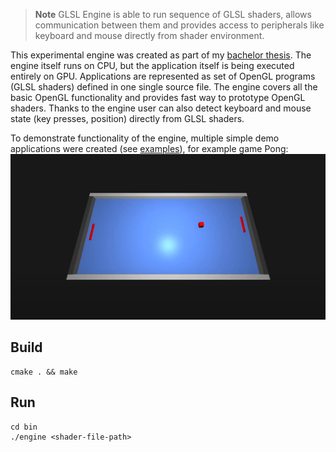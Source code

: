 > **Note**
> GLSL Engine is able to run sequence of GLSL shaders, allows communication between them and provides access to peripherals like keyboard and mouse directly from shader environment.

This experimental engine was created as part of my [bachelor thesis](https://dspace.vutbr.cz/handle/11012/207311). The engine itself runs on CPU, but the application itself is being executed entirely on GPU. Applications are represented as set of OpenGL programs (GLSL shaders) defined in one single source file. The engine covers all the basic OpenGL functionality and provides fast way to prototype OpenGL shaders. Thanks to the engine user can also detect keyboard and mouse state (key presses, position) directly from GLSL shaders.

To demonstrate functionality of the engine, multiple simple demo applications were created (see [examples](https://github.com/bugulo/glsl-engine/examples)), for example game Pong:
![](pong.png)

## Build
```
cmake . && make
```

## Run
```
cd bin
./engine <shader-file-path>
```
